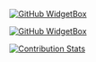 [![GitHub WidgetBox](https://github-widgetbox.vercel.app/api/profile?username=Elod-T&data=followers,repositories,stars,commits)](https://github.com/Jurredr/github-widgetbox)

[![GitHub WidgetBox](https://github-widgetbox.vercel.app/api/skills?names=js,ts,python,html,css,cpp,bash,xml,json,yaml,postgresql,mysql,markdown&includeNames=true
)](https://github.com/Jurredr/github-widgetbox)

[![Contribution Stats](https://github-contribution-stats.vercel.app/api/?username=Elod-T)](https://github.com/LordDashMe/github-contribution-stats/)
